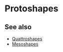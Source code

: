 # Protoshapes

## See also
* [Quattroshapes](http://quattroshapes.com)
* [Mesoshapes](https://www.mapzen.com/blog/mesoshapes/)